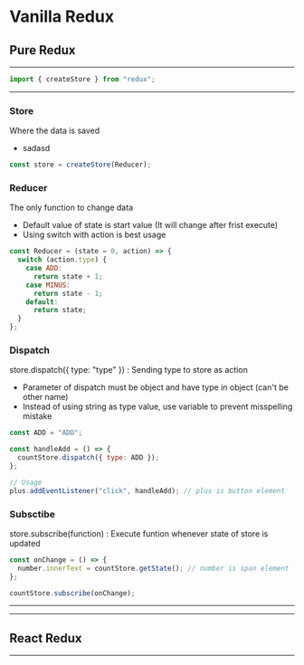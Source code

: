 # Vanilla Redux

## Pure Redux

---

```js
import { createStore } from "redux";
```

---

### Store

Where the data is saved

- sadasd

```js
const store = createStore(Reducer);
```

### Reducer

The only function to change data

- Default value of state is start value (It will change after frist execute)
- Using switch with action is best usage

```js
const Reducer = (state = 0, action) => {
  switch (action.type) {
    case ADD:
      return state + 1;
    case MINUS:
      return state - 1;
    default:
      return state;
  }
};
```

### Dispatch

store.dispatch({ type: "type" }) : Sending type to store as action

- Parameter of dispatch must be object and have type in object (can't be other name)
- Instead of using string as type value, use variable to prevent misspelling mistake

```js
const ADD = "ADD";

const handleAdd = () => {
  countStore.dispatch({ type: ADD });
};

// Usage
plus.addEventListener("click", handleAdd); // plus is button element
```

### Subsctibe

store.subscribe(function) : Execute funtion whenever state of store is updated

```js
const onChange = () => {
  number.innerText = countStore.getState(); // number is span element
};

countStore.subscribe(onChange);
```

---
---

## React Redux

---